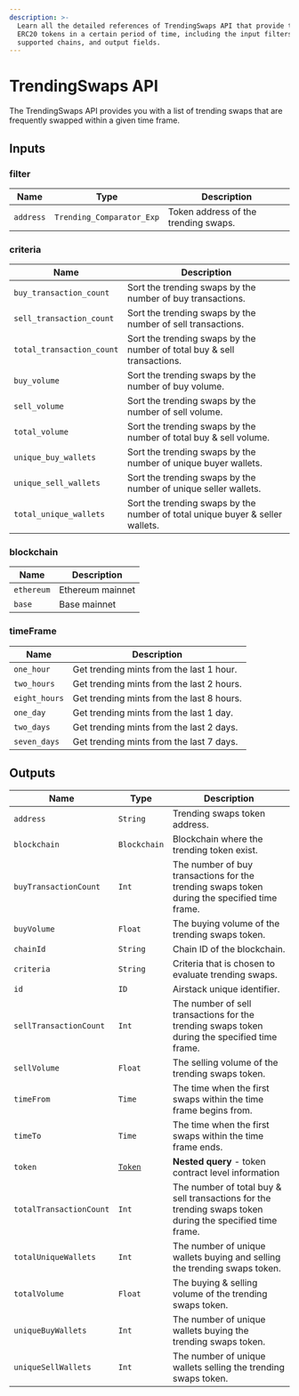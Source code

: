 ```yaml
---
description: >-
  Learn all the detailed references of TrendingSwaps API that provide trending
  ERC20 tokens in a certain period of time, including the input filters,
  supported chains, and output fields.
---
```


# TrendingSwaps API

The TrendingSwaps API provides you with a list of trending swaps that are frequently swapped within a given time frame.

## Inputs

### filter

| Name      | Type                      | Description                          |
| --------- | ------------------------- | ------------------------------------ |
| `address` | `Trending_Comparator_Exp` | Token address of the trending swaps. |

### criteria

| Name                      | Description                                                                   |
| ------------------------- | ----------------------------------------------------------------------------- |
| `buy_transaction_count`   | Sort the trending swaps by the number of buy transactions.                    |
| `sell_transaction_count`  | Sort the trending swaps by the number of sell transactions.                   |
| `total_transaction_count` | Sort the trending swaps by the number of total buy & sell transactions.       |
| `buy_volume`              | Sort the trending swaps by the number of buy volume.                          |
| `sell_volume`             | Sort the trending swaps by the number of sell volume.                         |
| `total_volume`            | Sort the trending swaps by the number of total buy & sell volume.             |
| `unique_buy_wallets`      | Sort the trending swaps by the number of unique buyer wallets.                |
| `unique_sell_wallets`     | Sort the trending swaps by the number of unique seller wallets.               |
| `total_unique_wallets`    | Sort the trending swaps by the number of total unique buyer & seller wallets. |

### blockchain

| Name       | Description      |
| ---------- | ---------------- |
| `ethereum` | Ethereum mainnet |
| `base`     | Base mainnet     |

### timeFrame

| Name          | Description                               |
| ------------- | ----------------------------------------- |
| `one_hour`    | Get trending mints from the last 1 hour.  |
| `two_hours`   | Get trending mints from the last 2 hours. |
| `eight_hours` | Get trending mints from the last 8 hours. |
| `one_day`     | Get trending mints from the last 1 day.   |
| `two_days`    | Get trending mints from the last 2 days.  |
| `seven_days`  | Get trending mints from the last 7 days.  |

## Outputs

| Name                    | Type                     | Description                                                                                               |
| ----------------------- | ------------------------ | --------------------------------------------------------------------------------------------------------- |
| `address`               | `String`                 | Trending swaps token address.                                                                             |
| `blockchain`            | `Blockchain`             | Blockchain where the trending token exist.                                                                |
| `buyTransactionCount`   | `Int`                    | The number of buy transactions for the trending swaps token during the specified time frame.              |
| `buyVolume`             | `Float`                  | The buying volume of the trending swaps token.                                                            |
| `chainId`               | `String`                 | Chain ID of the blockchain.                                                                               |
| `criteria`              | `String`                 | Criteria that is chosen to evaluate trending swaps.                                                       |
| `id`                    | `ID`                     | Airstack unique identifier.                                                                               |
| `sellTransactionCount`  | `Int`                    | The number of sell transactions for the trending swaps token during the specified time frame.             |
| `sellVolume`            | `Float`                  | The selling volume of the trending swaps token.                                                           |
| `timeFrom`              | `Time`                   | The time when the first swaps within the time frame begins from.                                          |
| `timeTo`                | `Time`                   | The time when the first swaps within the time frame ends.                                                 |
| `token`                 | [`Token`](tokens-api.md) | **Nested query** - token contract level information                                                       |
| `totalTransactionCount` | `Int`                    | The number of total buy & sell transactions for the trending swaps token during the specified time frame. |
| `totalUniqueWallets`    | `Int`                    | The number of unique wallets buying and selling the trending swaps token.                                 |
| `totalVolume`           | `Float`                  | The buying & selling volume of the trending swaps token.                                                  |
| `uniqueBuyWallets`      | `Int`                    | The number of unique wallets buying the trending swaps token.                                             |
| `uniqueSellWallets`     | `Int`                    | The number of unique wallets selling the trending swaps token.                                            |
